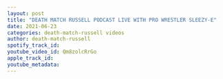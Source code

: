 ```yaml
---
layout: post
title: "DEATH MATCH RUSSELL PODCAST LIVE WITH PRO WRESTLER SLEEZY-E"
date: 2021-06-23
categories: death-match-russell videos
author: death-match-russell
spotify_track_id: 
youtube_video_id: Qm8zolcRrGo
apple_track_id: 
youtube_metadata: 
---
```

